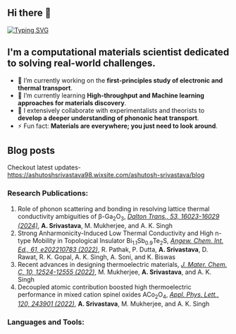 ## Hi there 👋
[![Typing SVG](https://readme-typing-svg.demolab.com/?lines=I+am+Ashutosh+Srivastava+)](https://git.io/typing-svg)
## I'm a computational materials scientist dedicated to solving real-world challenges.

- 🔭 I’m currently working on the **first-principles study of electronic and thermal transport**.
- 🌱 I’m currently learning **High-throughput and Machine learning approaches for materials discovery**.
- 👯 I extensively collaborate with experimentalists and theorists to **develop a deeper understanding of phononic heat transport**.   
- ⚡ Fun fact: **Materials are everywhere; you just need to look around**.

## Blog posts
Checkout latest updates- https://ashutoshsrivastava98.wixsite.com/ashutosh-srivastava/blog 
### Research Publications:
1. Role of phonon scattering and bonding in resolving lattice thermal conductivity ambiguities of β-Ga<sub>2</sub>O<sub>3</sub>, <a href="https://doi.org/10.1039/D4DT02033B/">_Dalton Trans., 53, 16023-16029 (2024)_</a>, **A. Srivastava**, M. Mukherjee, and A. K. Singh
2. Strong Anharmonicity-Induced Low Thermal Conductivity and High n-type Mobility in Topological Insulator Bi<sub>1.1</sub>Sb<sub>0.9</sub>Te<sub>2</sub>S, <a href="https://doi.org/10.1002/anie.202210783/">_Angew. Chem. Int. Ed., 61, e202210783 (2022)_</a>, R. Pathak, P. Dutta, **A. Srivastava**, D. Rawat, R. K. Gopal, A. K. Singh, A. Soni, and K. Biswas
3. Recent advances in designing thermoelectric materials, <a href="https://doi.org/10.1039/D2TC02448A/">_J. Mater. Chem. C, 10, 12524-12555 (2022)_</a>, M. Mukherjee, **A. Srivastava**, and A. K. Singh
4. Decoupled atomic contribution boosted high thermoelectric performance in mixed cation spinel oxides ACo<sub>2</sub>O<sub>4</sub>, <a href="https://doi.org/10.1063/5.0099452/">_Appl. Phys. Lett., 120, 243901 (2022)_</a>, **A. Srivastava**, M. Mukherjee, and A. K. Singh
### Languages and Tools:
<!--
**ashutoshsriv/ashutoshsriv** is a ✨ _special_ ✨ repository because its `README.md` (this file) appears on your GitHub profile.

Here are some ideas to get you started:

- 🔭 I’m currently working on ...
- 🌱 I’m currently learning ...
- 👯 I’m looking to collaborate on ...
- 🤔 I’m looking for help with ...
- 💬 Ask me about ...
- 📫 How to reach me: ...
- 😄 Pronouns: ...
- ⚡ Fun fact: ...
-->

